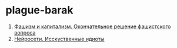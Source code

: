 # plague-barak
 
1. [Фашизм и капитализм. Окончательное решение фашистского вопроса](/Обсуждения/Обсуждение_1.md)
2. [Нейросети. Исскуственные идиоты](/Обсуждения/Обсуждение_2.md)
